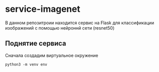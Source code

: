# service-imagenet
В данном репозитроии находится сервис на Flask для классификации изображений с помощью нейроннй сети (resnet50)

## Поднятие сервиса

Сначала создадим виртуальное окружение
```
python3 -m venv env
```
